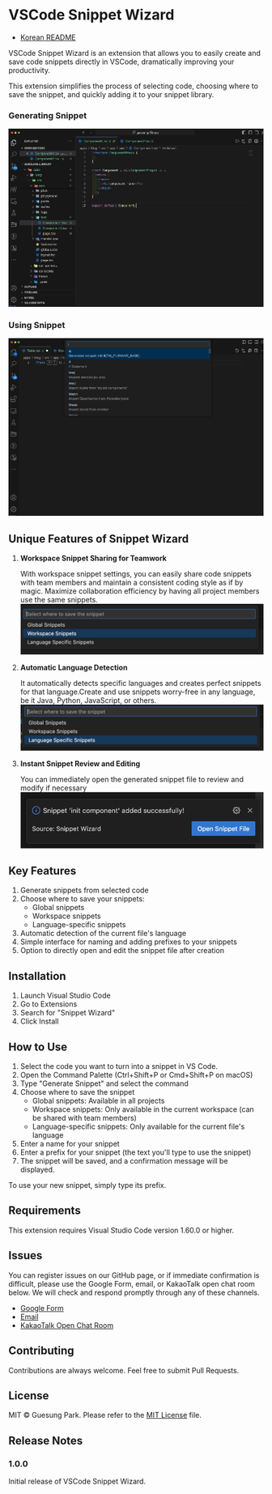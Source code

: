# VSCode Snippet Wizard

- [Korean README](README-ko.md)

VSCode Snippet Wizard is an extension that allows you to easily create and save code snippets directly in VSCode, dramatically improving your productivity.

This extension simplifies the process of selecting code, choosing where to save the snippet, and quickly adding it to your snippet library.

### Generating Snippet

![generate_snippet](images/generate_snippet.gif)

### Using Snippet

![use_snippet](images/use_snippet.gif)


## Unique Features of Snippet Wizard
1. **Workspace Snippet Sharing for Teamwork**

   With workspace snippet settings, you can easily share code snippets with team members and maintain a consistent coding style as if by magic.
   Maximize collaboration efficiency by having all project members use the same snippets.
   ![image](./images/workspace_1.png)

2. **Automatic Language Detection**

   It automatically detects specific languages and creates perfect snippets for that language.Create and use snippets worry-free in any language, be it Java, Python, JavaScript, or others.
   ![language_1](./images/language_1.png)

1. **Instant Snippet Review and Editing**

   You can immediately open the generated snippet file to review and modify if necessary
   ![review_1](./images/review_1.png)

## Key Features

1. Generate snippets from selected code
2. Choose where to save your snippets:
     - Global snippets
     - Workspace snippets
     - Language-specific snippets
3. Automatic detection of the current file's language
4. Simple interface for naming and adding prefixes to your snippets
5. Option to directly open and edit the snippet file after creation

## Installation

1. Launch Visual Studio Code
2. Go to Extensions
3. Search for "Snippet Wizard"
4. Click Install

## How to Use

1. Select the code you want to turn into a snippet in VS Code.
2. Open the Command Palette (Ctrl+Shift+P or Cmd+Shift+P on macOS)
3. Type "Generate Snippet" and select the command
4. Choose where to save the snippet
   - Global snippets: Available in all projects
   - Workspace snippets: Only available in the current workspace (can be shared with team members)
   - Language-specific snippets: Only available for the current file's language
5. Enter a name for your snippet
6. Enter a prefix for your snippet (the text you'll type to use the snippet)
7. The snippet will be saved, and a confirmation message will be displayed.

To use your new snippet, simply type its prefix.

## Requirements

This extension requires Visual Studio Code version 1.60.0 or higher.

## Issues

You can register issues on our GitHub page, or if immediate confirmation is difficult, please use the Google Form, email, or KakaoTalk open chat room below. We will check and respond promptly through any of these channels.

- [Google Form](https://forms.gle/yDXxiw1oP7J4gVDp8)
- [Email](gueit214@naver.com)
- [KakaoTalk Open Chat Room](https://open.kakao.com/o/g1bBg9Dg)

## Contributing

Contributions are always welcome. Feel free to submit Pull Requests.

## License

MIT © Guesung Park. Please refer to the [MIT License](LICENSE) file.

## Release Notes

### 1.0.0

Initial release of VSCode Snippet Wizard.